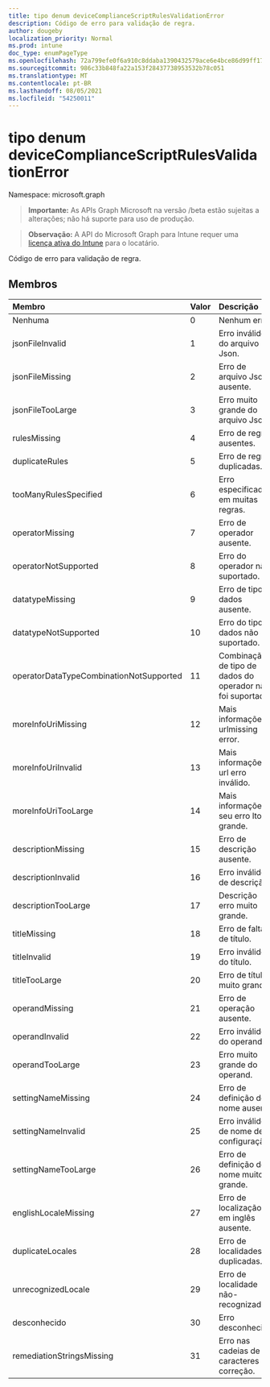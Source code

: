 ```yaml
---
title: tipo denum deviceComplianceScriptRulesValidationError
description: Código de erro para validação de regra.
author: dougeby
localization_priority: Normal
ms.prod: intune
doc_type: enumPageType
ms.openlocfilehash: 72a799efe0f6a910c8ddaba1390432579ace6e4bce86d99ff171d82fdf18349c
ms.sourcegitcommit: 986c33b848fa22a153f28437738953532b78c051
ms.translationtype: MT
ms.contentlocale: pt-BR
ms.lasthandoff: 08/05/2021
ms.locfileid: "54250011"
---
```

# <a name="devicecompliancescriptrulesvalidationerror-enum-type"></a>tipo denum deviceComplianceScriptRulesValidationError

Namespace: microsoft.graph

> **Importante:** As APIs Graph Microsoft na versão /beta estão sujeitas a alterações; não há suporte para uso de produção.

> **Observação:** A API do Microsoft Graph para Intune requer uma [licença ativa do Intune](https://go.microsoft.com/fwlink/?linkid=839381) para o locatário.

Código de erro para validação de regra.

## <a name="members"></a>Membros
|Membro|Valor|Descrição|
|:---|:---|:---|
|Nenhuma|0|Nenhum erro.|
|jsonFileInvalid|1 |Erro inválido do arquivo Json.|
|jsonFileMissing|2|Erro de arquivo Json ausente.|
|jsonFileTooLarge|3 |Erro muito grande do arquivo Json.|
|rulesMissing|4 |Erro de regras ausentes.|
|duplicateRules|5 |Erro de regras duplicadas.|
|tooManyRulesSpecified|6 |Erro especificado em muitas regras.|
|operatorMissing|7 |Erro de operador ausente.|
|operatorNotSupported|8 |Erro do operador não suportado.|
|datatypeMissing|9 |Erro de tipo de dados ausente.|
|datatypeNotSupported|10 |Erro do tipo de dados não suportado.|
|operatorDataTypeCombinationNotSupported|11 |Combinação de tipo de dados do operador não foi suportada.|
|moreInfoUriMissing|12 |Mais informações urlmissing error.|
|moreInfoUriInvalid|13 |Mais informações url erro inválido.|
|moreInfoUriTooLarge|14 |Mais informações seu erro ltoo grande.|
|descriptionMissing|15 |Erro de descrição ausente.|
|descriptionInvalid|16 |Erro inválido de descrição.|
|descriptionTooLarge|17 |Descrição erro muito grande.|
|titleMissing|18 |Erro de falta de título.|
|titleInvalid|19|Erro inválido do título.|
|titleTooLarge|20|Erro de título muito grande.|
|operandMissing| 21 |Erro de operação ausente.|
|operandInvalid|22|Erro inválido do operand.|
|operandTooLarge|23|Erro muito grande do operand.|
|settingNameMissing|24|Erro de definição de nome ausente.|
|settingNameInvalid|25|Erro inválido de nome de configuração.|
|settingNameTooLarge|26|Erro de definição de nome muito grande.|
|englishLocaleMissing|27|Erro de localização em inglês ausente.|
|duplicateLocales|28|Erro de localidades duplicadas.|
|unrecognizedLocale|29|Erro de localidade não-recognizado.|
|desconhecido|30|Erro desconhecido.|
|remediationStringsMissing|31|Erro nas cadeias de caracteres de correção.|




